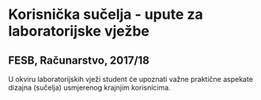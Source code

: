 # **Korisnička sučelja - upute za laboratorijske vježbe**

## FESB, Računarstvo, 2017/18

U okviru laboratorijskih vježi student će upoznati važne praktične aspekate dizajna (sučelja) usmjerenog krajnjim korisnicima.

